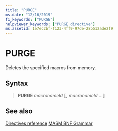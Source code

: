 ```yaml
---
title: "PURGE"
ms.date: "12/16/2019"
f1_keywords: ["PURGE"]
helpviewer_keywords: ["PURGE directive"]
ms.assetid: 1e7ec2bf-f123-4ff9-97de-28b512ade2f9
---
```

# PURGE

Deletes the specified macros from memory.

## Syntax

> **PURGE** *macronameId* ⟦__,__ *macronameId* ...⟧

## See also

[Directives reference](directives-reference.md)
[MASM BNF Grammar](masm-bnf-grammar.md)
